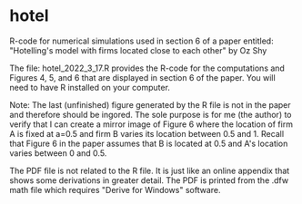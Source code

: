 # hotel
R-code for numerical simulations used in section 6 of a paper entitled:
"Hotelling's model with firms located close to each other"
by Oz Shy

The file: hotel_2022_3_17.R provides the R-code for the computations and Figures 4, 5, and 6 that are displayed in section 6 of the paper. 
You will need to have R installed on your computer. 

Note: The last (unfinished) figure generated by the R file is not in the paper and therefore should be ingored. The sole purpose is for me (the author) to verify that I can create a mirror image of Figure 6 where the location of firm A is fixed at a=0.5 and firm B varies its location between 0.5 and 1. Recall that Figure 6 in the paper assumes that B is located at 0.5 and A's location varies between 0 and 0.5. 

The PDF file is not related to the R file. It is just like an online appendix that shows some derivations in greater detail. The PDF is printed from the .dfw math file which requires "Derive for Windows" software. 
